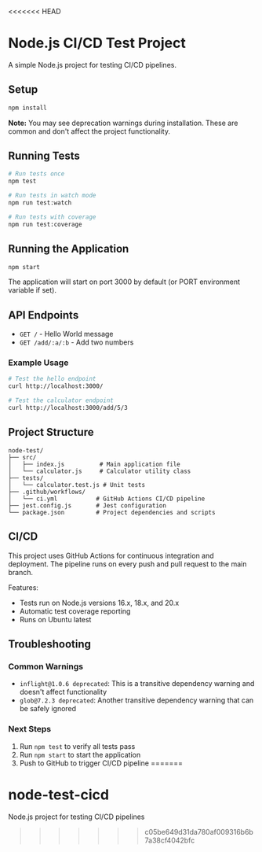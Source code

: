 <<<<<<< HEAD
# Node.js CI/CD Test Project

A simple Node.js project for testing CI/CD pipelines.

## Setup

```bash
npm install
```

**Note:** You may see deprecation warnings during installation. These are common and don't affect the project functionality.

## Running Tests

```bash
# Run tests once
npm test

# Run tests in watch mode
npm run test:watch

# Run tests with coverage
npm run test:coverage
```

## Running the Application

```bash
npm start
```

The application will start on port 3000 by default (or PORT environment variable if set).

## API Endpoints

- `GET /` - Hello World message
- `GET /add/:a/:b` - Add two numbers

### Example Usage

```bash
# Test the hello endpoint
curl http://localhost:3000/

# Test the calculator endpoint
curl http://localhost:3000/add/5/3
```

## Project Structure

```
node-test/
├── src/
│   ├── index.js          # Main application file
│   └── calculator.js     # Calculator utility class
├── tests/
│   └── calculator.test.js # Unit tests
├── .github/workflows/
│   └── ci.yml           # GitHub Actions CI/CD pipeline
├── jest.config.js       # Jest configuration
└── package.json         # Project dependencies and scripts
```

## CI/CD

This project uses GitHub Actions for continuous integration and deployment. The pipeline runs on every push and pull request to the main branch.

Features:
- Tests run on Node.js versions 16.x, 18.x, and 20.x
- Automatic test coverage reporting
- Runs on Ubuntu latest

## Troubleshooting

### Common Warnings
- `inflight@1.0.6 deprecated`: This is a transitive dependency warning and doesn't affect functionality
- `glob@7.2.3 deprecated`: Another transitive dependency warning that can be safely ignored

### Next Steps
1. Run `npm test` to verify all tests pass
2. Run `npm start` to start the application
3. Push to GitHub to trigger CI/CD pipeline
=======
# node-test-cicd
Node.js project for testing CI/CD pipelines
>>>>>>> c05be649d31da780af009316b6b7a38cf4042bfc
